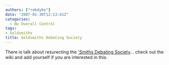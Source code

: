 ```yaml
---
authors: ["robdyke"]
date: "2007-01-30T12:13:41Z"
categories:
  - No Overall Control
tags:
- Goldsmiths
title: Goldsmiths Debating Society
---
```

There is talk about resurecting the ['Smiths Debating Society](http://homepages.gold.ac.uk/debatingsociety/)... check out the wiki and add yourself if you are interested in this.
